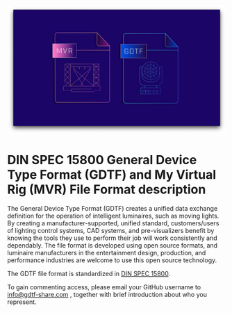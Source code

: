 ![Logo from GDTF](content/logo.png)
# DIN SPEC 15800  General Device Type Format (GDTF) and My Virtual Rig (MVR) File Format description

The General Device Type Format (GDTF) creates a unified data exchange definition for the operation of intelligent luminaires, such as moving lights. By creating a manufacturer-supported, unified standard, customers/users of lighting control systems, CAD systems, and pre-visualizers benefit by knowing the tools they use to perform their job will work consistently and dependably. The file format is developed using open source formats, and luminaire manufacturers in the entertainment design, production, and performance industries are welcome to use this open source technology.

The GDTF file format is standardized in [DIN SPEC 15800](https://www.beuth.de/de/technische-regel/din-spec-15800/324748671).

To gain commenting access, please email your GitHub username to info@gdtf-share.com , together with brief introduction about who you represent.
